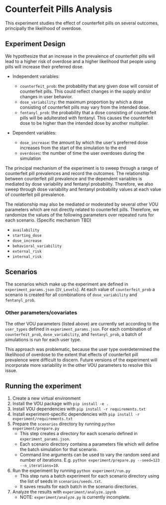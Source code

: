 # Counterfeit Pills Analysis

This experiment studies the effect of counterfeit pills on several outcomes, principally the likelihood of overdose.

## Experiment Design

We hypothesize that an increase in the prevalence of counterfeit pills will lead to a higher risk of overdose and a higher likelihood that people using pills will increase their preferred dose.

- Independent variables:
    - `counterfeit_prob`: the probability that any given dose will consist of counterfeit pills. This could reflect changes in the supply and/or changes in user behavior.
    - `dose_variability`: the maximum proportion by which a dose consisting of counterfeit pills may vary from the intended dose.
    - `fentanyl_prob`: the probability that a dose consisting of counterfeit pills will be adulterated with fentanyl. This causes the counterfeit dose to be higher than the intended dose by another multiplier.

- Dependent variables:
    - `dose_increase`: the amount by which the user's preferred dose increases from the start of the simulation to the end
    - `overdoses`: the number of time the user overdoses during the simulation

The principal mechanism of the experiment is to sweep through a range of counterfeit pill prevalences and record the outcomes. The relationship between counterfeit pill prevalence and the dependent variables is mediated by dose variability and fentanyl probability. Therefore, we also sweep through dose variability and fentanyl probability values at each value of counterfeit pill prevalence. 

The relationship may also be mediated or moderated by several other VOU parameters which are not directly related to counterfeit pills. Therefore, we randomize the values of the following parameters over repeated runs for each scenario. (Specific mechanism TBD)
- `availability`
- `starting_dose`
- `dose_increase`
- `behavioral_variability`
- `external_risk`
- `internal_risk`

## Scenarios

The scenarios which make up the experiment are defined in `experiment_params.json` (`IV_Levels`). At each value of `counterfeit_prob` a scenario is created for all combinations of `dose_variability` and `fentanyl_prob`. 

### Other parameters/covariates

The other VOU parameters (listed above) are currently set according to the `user_types` defined in `experiment_params.json`. For each combination of `counterfeit_prob`, `dose_variability`, and `fentanyl_prob`, a batch of simulations is run for each user type.

This approach was problematic, because the user type overdetermined the likelihood of overdose to the extent that effects of counterfeit pill prevalence were difficult to discern. Future versions of the experiment will incorporate more variability in the other VOU parameters to resolve this issue.

## Running the experiment

1. Create a new virtual environment
1. Install the VOU package with `pip install -e .`
1. Install VOU dependencies with `pip install -r requirements.txt`
1. Install experiment-specific dependencies with `pip install -r experiment/requirements.txt`
1. Prepare the `scenarios` directory by running `python experiment/prepare.py`
    - This step creates a directory for each scenario defined in `experiment_params.json`.
    - Each scenario directory contains a parameters file which will define the batch simulation for that scenario.
    - Command line arguments can be used to vary the random seed and number of iterations. E.g. `python experiment/prepare.py --seed=123 --n_iterations=10`.
1. Run the experiment by running `python experiment/run.py`
    - This step runs a batch experiment for each scenario directory using the list of seeds in `scenarios/seeds.txt`. 
    - It saves results for each batch in the scenario directories.
1. Analyze the results with `experiment/analyze.ipynb`
    - NOTE: `experiment/analyze.py` is currently incomplete.
